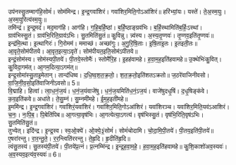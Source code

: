 

  
उप॑नस्सु॒तम्माग॑हि॒सोमं॑। सोम॑मिन्द्र। इ॒न्द्र॒गवा॑शिरं। गवा॑शिर॒मिति॒गोऽआ॑शिरं॥ हरि॑भ्यां॒यः। यस्ते॑। ते॒अ॒स्म॒युः। अ॒स्म॒युरित्य॑स्म॒युः॥  
तमि॑न्द्रं। इ॒न्द्र॒मदं॑। मद॒माग॑हि। आग॑हि। ग॒हि॒ब॒र्हि॒ष्ठां। ब॒र्हि॒ष्ठाङ्ग्रव॑भिः। ब॒र्हि॒स्थामिति॑ब॒र्हिः॒ऽस्थां। ग्राव॑भिस्सु॒तं। ग्राव॑भि॒रिति॒ग्राव॑ऽभिः। सु॒तमिति॑सु॒तं॥ कु॒विन्नु। न्न्व॑स्य। अ॒स्य॒तृ॒प्णवः॑। तृ॒प्णव॒इति॑तृ॒प्णवः॑॥  
इन्द्र॑मि॒त्था। इ॒त्थागिरः॑। गि॒रोमम॑। ममाच्छ॑। अच्छा॑गुः। अ॒गु॒रि॒षि॒ताः। इ॒षि॒ताइ॒तः। इ॒तइती॒तः॥ आ॒वृते॒सोम॑पीतये। आ॒वृत॒इत्या॒ऽवृते॑। सोम॑पीयत॒इति॒सोम॑ऽपीतये॥  
इन्द्रं॒सोम॑स्य। सोम॑स्यपी॒तये॑। पी॒तये॒स्तोमैः॑। स्तोमै॑रि॒ह। इ॒हह॑वामहे। ह॒वा॒म॒ह॒इति॑हवामहे॥ उ॒क्थेभिः॑कु॒वित्। कु॒विदा॒गम॑त्। आ॒गम॒दित्या॒ऽगम॑त्॥  
इन्द्र॒सोमा॑स्सु॒ताइ॒मेतान्। तान्द॑धिष्व। द॒धि॒ष्व॒श॒त॒क्र॒तो॒। श॒त॒क्र॒तो॒इति॑शतऽक्रतो॥ ज॒ठरे॑वाजिनीवसो। वा॒जि॒नी॒व॒सो॒इति॑वाजिनीऽवसो॥ 5॥  
वि॒द्माहि। हित्वा॑। त्वा॒ध॒नं॒ज॒यं। ध॒नं॒ज॒यंवाजे॑षु। ध॒नं॒ज॒यमिति॑ध॒नं॒ऽज॒यं। वाजे॑षुदधृ॒षिं। द॒धृ॒षिङ्क॑वे। क॒व॒इति॑कवे॥ अधा॑ते। ते॒सु॒म्नं। सु॒म्नमी॑महे। ई॒म॒ह॒इती॑महे॥  
इ॒ममि॑न्द्र। इ॒न्द्र॒गवा॑शिरं। गवा॑शिरं॒यवा॑शिरं। गवा॑शिर॒मिति॒गोऽआ॑शिरं। यवा॑शिरञ्च। यवा॑शिर॒मिति॒यव॑ऽआशिरं। च॒नः॒। नः॒पि॒ब॒। पि॒बेति॑पिब॥ आ॒गत्या॒वृष॑भिः। आ॒गत्येत्या॒ऽगत्य॑। वृष॑भिस्सु॒तं। वृष॑भि॒रिति॒वृष॑ऽभिः। सु॒तमिति॑सु॒तं॥  
तुभ्येत्। इदि॑न्द्र। इ॒न्द्र॒स्व। स्व॒ओ॒क्ये॑। ओ॒क्ये॒३॒॑सोमं॑। सोमं॑चोदामि। चो॒दा॒मि॒पी॒तये॑। पी॒तय॒इति॑पी॒तये॑॥ ए॒षरा॑रन्तु। रा॒र॒न्तु॒ते॒। र॒र॒न्त्विति॑ररन्तु। ते॒हृ॒दि। हृ॒दीति॑हृ॒दि॥  
त्वंसु॒तस्य॑। सु॒तस्य॑पी॒तये॑। पी॒तये॑प्र॒त्नं। प्र॒त्नम्मि॑न्द्र। इ॒न्द्र॒ह॒वा॒म॒हे॒। ह॒वा॒म॒ह॒इति॑हवामहे॥ कु॒शि॒काशो॑अव॒स्यवः॑। अ॒व॒स्यव॒इत्य॑व॒स्यवः॑॥ 6॥  
